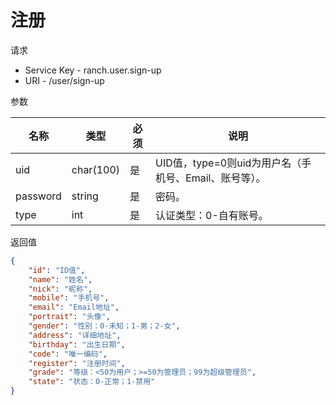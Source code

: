# 注册

请求
- Service Key - ranch.user.sign-up
- URI - /user/sign-up

参数

|名称|类型|必须|说明|
|---|---|---|---|
|uid|char(100)|是|UID值，type=0则uid为用户名（手机号、Email、账号等）。|
|password|string|是|密码。|
|type|int|是|认证类型：0-自有账号。|

返回值
```json
{
    "id": "ID值",
    "name": "姓名",
    "nick": "昵称",
    "mobile": "手机号",
    "email": "Email地址",
    "portrait": "头像",
    "gender": "性别：0-未知；1-男；2-女",
    "address": "详细地址",
    "birthday": "出生日期",
    "code": "唯一编码",
    "register": "注册时间",
    "grade": "等级：<50为用户；>=50为管理员；99为超级管理员",
    "state": "状态：0-正常；1-禁用"
}
```
